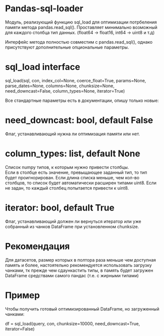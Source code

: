 Pandas-sql-loader
===================================
Модуль, реализующий функцию sql_load для оптимизации потрбеления 
памяти метода pandas.read_sql(). Проставляет минимально возможный
для каждого столбца тип данных. 
(float64 -> float16, int64 -> uint8 и т.д)

Интерфейс метода полностью совместим с pandas.read_sql(), 
однако присутствуют дополнительные опциональные параметры.
   

sql_load interface
===================================

sql_load(sql,
         con,
         index_col=None,
         coerce_float=True,
         params=None,
         parse_dates=None,
         columns=None,
         chunksize=None,
         need_downcast=False,
         column_types=None,
         iterator=True)
         
Все стандартные параметры есть в документации, опишу только новые:

need_downcast: bool, default False
===================================

Флаг, устанавливающий нужна ли оптимизация памяти или нет.

column_types: list, default None
===================================
Список numpy типов, к которым нужно привести столбцы.  
Если в столбце есть значение, превыщающее заданный тип, то тип будет проигнорирован.
Если длина списка меньше, чем кол-во столбцов, то список будет автоматически
расширен типами uint8.
Если не задан, то каждый столбец попытается привести к uint8.

iterator: bool, default True
===================================
Флаг, устанавливающий должен ли вернуться итератор или уже собранный из 
чанков DataFrame при установленном chunksize.


Рекомендация
===================================
Для датасетов, размер которых в полтора раза меньше чем доступная память и более, 
настоятельно рекомендуется использовать загрузку чанками, тк прежде чем сдаункастить 
типы, в память будет загружен DataFrame средствами самого пандас (т.е. с жирными типами)


Пример
===================================
Чтобы получить готовый оптимизированный DataFrame, но загруженный чанками:

df = sql_load(query, con, chunksize=10000, need_downcast=True, iterator=False)

